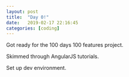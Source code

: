 ```yaml
---
layout: post
title:  "Day 0!"
date:   2019-02-17 22:16:45
categories: [coding]
---
```


Got ready for the 100 days 100 features project.

Skimmed through AngularJS tutorials.

Set up dev environment.